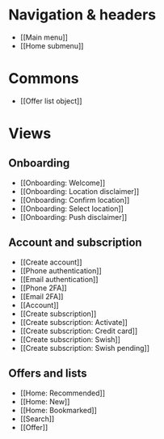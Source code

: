 # Navigation & headers
* [[Main menu]]  
* [[Home submenu]]  

# Commons
* [[Offer list object]]  

# Views
## Onboarding 
* [[Onboarding: Welcome]]  
* [[Onboarding: Location disclaimer]]  
* [[Onboarding: Confirm location]]  
* [[Onboarding: Select location]]
* [[Onboarding: Push disclaimer]]

## Account and subscription
* [[Create account]]  
* [[Phone authentication]]
* [[Email authentication]]    
* [[Phone 2FA]]  
* [[Email 2FA]]  
* [[Account]]
* [[Create subscription]]  
* [[Create subscription: Activate]]  
* [[Create subscription: Credit card]]  
* [[Create subscription: Swish]]   
* [[Create subscription: Swish pending]]  

## Offers and lists
* [[Home: Recommended]]  
* [[Home: New]]  
* [[Home: Bookmarked]] 
* [[Search]] 
* [[Offer]]
